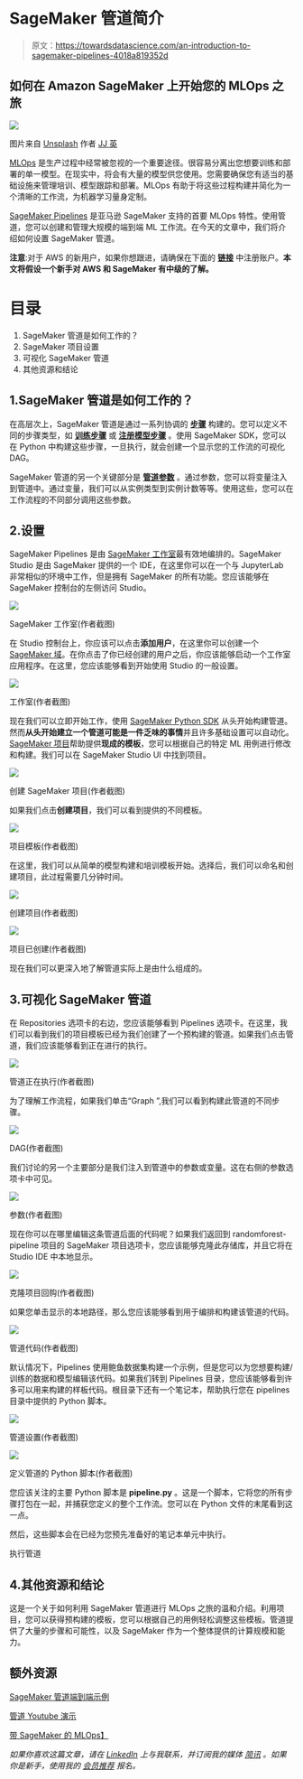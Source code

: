 # SageMaker 管道简介

> 原文：<https://towardsdatascience.com/an-introduction-to-sagemaker-pipelines-4018a819352d>

## 如何在 Amazon SageMaker 上开始您的 MLOps 之旅

![](img/c0e42b21f846864cada7690a5afe1597.png)

图片来自 [Unsplash](https://unsplash.com/photos/4XvAZN8_WHo) 作者 [JJ 英](https://unsplash.com/@jjying)

[MLOps](https://medium.com/sciforce/mlops-comprehensive-beginners-guide-c235c77f407f) 是生产过程中经常被忽视的一个重要途径。很容易分离出您想要训练和部署的单一模型。在现实中，将会有大量的模型供您使用。您需要确保您有适当的基础设施来管理培训、模型跟踪和部署。MLOps 有助于将这些过程构建并简化为一个清晰的工作流，为机器学习量身定制。

[SageMaker Pipelines](https://aws.amazon.com/sagemaker/pipelines/) 是亚马逊 SageMaker 支持的首要 MLOps 特性。使用管道，您可以创建和管理大规模的端到端 ML 工作流。在今天的文章中，我们将介绍如何设置 SageMaker 管道。

**注意**:对于 AWS 的新用户，如果你想跟进，请确保在下面的 [**链接**](https://aws.amazon.com/console/) 中注册账户。**本文将假设一个新手对 AWS 和 SageMaker 有中级的了解。**

# 目录

1.  SageMaker 管道是如何工作的？
2.  SageMaker 项目设置
3.  可视化 SageMaker 管道
4.  其他资源和结论

## 1.SageMaker 管道是如何工作的？

在高层次上，SageMaker 管道是通过一系列协调的 [**步骤**](https://docs.aws.amazon.com/sagemaker/latest/dg/build-and-manage-steps.html) 构建的。您可以定义不同的步骤类型，如 [**训练步骤**](https://docs.aws.amazon.com/sagemaker/latest/dg/build-and-manage-steps.html#step-type-training) 或 [**注册模型步骤**](https://docs.aws.amazon.com/sagemaker/latest/dg/build-and-manage-steps.html#step-type-register-model) 。使用 SageMaker SDK，您可以在 Python 中构建这些步骤，一旦执行，就会创建一个显示您的工作流的可视化 DAG。

SageMaker 管道的另一个关键部分是 [**管道参数**](https://docs.aws.amazon.com/sagemaker/latest/dg/build-and-manage-parameters.html) 。通过参数，您可以将变量注入到管道中。通过变量，我们可以从实例类型到实例计数等等。使用这些，您可以在工作流程的不同部分调用这些参数。

## 2.设置

SageMaker Pipelines 是由 [SageMaker 工作室](https://aws.amazon.com/sagemaker/studio/)最有效地编排的。SageMaker Studio 是由 SageMaker 提供的一个 IDE，在这里你可以在一个与 JupyterLab 非常相似的环境中工作，但是拥有 SageMaker 的所有功能。您应该能够在 SageMaker 控制台的左侧访问 Studio。

![](img/e6db5b3cf1216e3d2b2d54b88851ffca.png)

SageMaker 工作室(作者截图)

在 Studio 控制台上，你应该可以点击**添加用户**，在这里你可以创建一个 [SageMaker 域](https://docs.aws.amazon.com/sagemaker/latest/dg/gs-studio-onboard.html)。在你点击了你已经创建的用户之后，你应该能够启动一个工作室应用程序。在这里，您应该能够看到开始使用 Studio 的一般设置。

![](img/507a66e64842d2ee8b3296dac34a1baa.png)

工作室(作者截图)

现在我们可以立即开始工作，使用 [SageMaker Python SDK](https://sagemaker.readthedocs.io/en/stable/) 从头开始构建管道。然而**从头开始建立一个管道可能是一件乏味的事情**并且许多基础设置可以自动化。 [SageMaker 项目](https://docs.aws.amazon.com/sagemaker/latest/dg/sagemaker-projects-whatis.html)帮助提供**现成的模板**，您可以根据自己的特定 ML 用例进行修改和构建。我们可以在 SageMaker Studio UI 中找到项目。

![](img/28979e508be92171870cfc83a81e6c84.png)

创建 SageMaker 项目(作者截图)

如果我们点击**创建项目**，我们可以看到提供的不同模板。

![](img/9c8a7cb32e2f49157bf87a2145084e18.png)

项目模板(作者截图)

在这里，我们可以从简单的模型构建和培训模板开始。选择后，我们可以命名和创建项目，此过程需要几分钟时间。

![](img/b6758da4bdb4fd930c02237721da62d8.png)

创建项目(作者截图)

![](img/7010a65f3d0664f6122063628f479aae.png)

项目已创建(作者截图)

现在我们可以更深入地了解管道实际上是由什么组成的。

## 3.可视化 SageMaker 管道

在 Repositories 选项卡的右边，您应该能够看到 Pipelines 选项卡。在这里，我们可以看到我们的项目模板已经为我们创建了一个预构建的管道。如果我们点击管道，我们应该能够看到正在进行的执行。

![](img/c62ab2c04d409ce26561915144495bb4.png)

管道正在执行(作者截图)

为了理解工作流程，如果我们单击“Graph ”,我们可以看到构建此管道的不同步骤。

![](img/4de2fb02296e4400eb6e4a0fa62c837b.png)

DAG(作者截图)

我们讨论的另一个主要部分是我们注入到管道中的参数或变量。这在右侧的参数选项卡中可见。

![](img/1a677d826290bb66732d03406e151b8d.png)

参数(作者截图)

现在你可以在哪里编辑这条管道后面的代码呢？如果我们返回到 randomforest-pipeline 项目的 SageMaker 项目选项卡，您应该能够克隆此存储库，并且它将在 Studio IDE 中本地显示。

![](img/6a18d4ad45030e5abfadcd8e2f91d378.png)

克隆项目回购(作者截图)

如果您单击显示的本地路径，那么您应该能够看到用于编排和构建该管道的代码。

![](img/76faf211e15f90f9eb70f76e4e7eae47.png)

管道代码(作者截图)

默认情况下，Pipelines 使用鲍鱼数据集构建一个示例，但是您可以为您想要构建/训练的数据和模型编辑该代码。如果我们转到 Pipelines 目录，您应该能够看到许多可以用来构建的样板代码。根目录下还有一个笔记本，帮助执行您在 pipelines 目录中提供的 Python 脚本。

![](img/21ce4fb26da9b1e27f3c198f71bc71a8.png)

管道设置(作者截图)

![](img/0ba965d2a609847a8a7827e19af12d8e.png)

定义管道的 Python 脚本(作者截图)

您应该关注的主要 Python 脚本是 **pipeline.py** 。这是一个脚本，它将您的所有步骤打包在一起，并捕获您定义的整个工作流。您可以在 Python 文件的末尾看到这一点。

然后，这些脚本会在已经为您预先准备好的笔记本单元中执行。

执行管道

## 4.其他资源和结论

这是一个关于如何利用 SageMaker 管道进行 MLOps 之旅的温和介绍。利用项目，您可以获得预构建的模板，您可以根据自己的用例轻松调整这些模板。管道提供了大量的步骤和可能性，以及 SageMaker 作为一个整体提供的计算规模和能力。

## 额外资源

[SageMaker 管道端到端示例](https://sagemaker-examples.readthedocs.io/en/latest/sagemaker-pipelines/tabular/tensorflow2-california-housing-sagemaker-pipelines-deploy-endpoint/tensorflow2-california-housing-sagemaker-pipelines-deploy-endpoint.html)

[管道 Youtube 演示](https://www.youtube.com/watch?v=Hvz2GGU3Z8g)

[带 SageMaker 的 MLOps】](https://aws.amazon.com/sagemaker/mlops/)

*如果你喜欢这篇文章，请在* [*LinkedIn*](https://www.linkedin.com/in/ram-vegiraju-81272b162/) *上与我联系，并订阅我的媒体* [*简讯*](https://ram-vegiraju.medium.com/subscribe) *。如果你是新手，使用我的* [*会员推荐*](https://ram-vegiraju.medium.com/membership) *报名。*